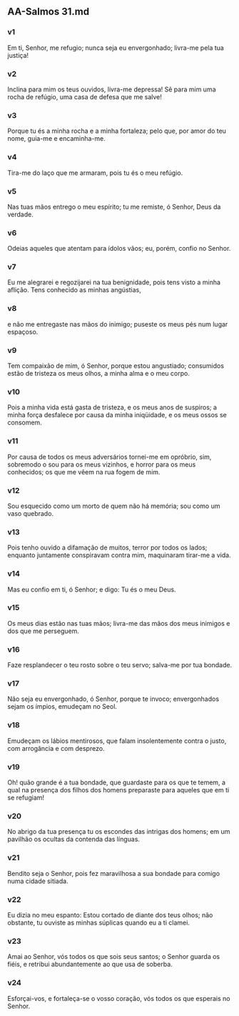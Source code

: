 ## AA-Salmos 31.md
### v1
 Em ti, Senhor, me refugio; nunca seja eu envergonhado; livra-me pela tua justiça!
### v2
 Inclina para mim os teus ouvidos, livra-me depressa! Sê para mim uma rocha de refúgio, uma casa de defesa que me salve!
### v3
 Porque tu és a minha rocha e a minha fortaleza; pelo que, por amor do teu nome, guia-me e encaminha-me.
### v4
 Tira-me do laço que me armaram, pois tu és o meu refúgio.
### v5
 Nas tuas mãos entrego o meu espírito; tu me remiste, ó Senhor, Deus da verdade.
### v6
 Odeias aqueles que atentam para ídolos vãos; eu, porém, confio no Senhor.
### v7
 Eu me alegrarei e regozijarei na tua benignidade, pois tens visto a minha aflição. Tens conhecido as minhas angústias,
### v8
 e não me entregaste nas mãos do inimigo; puseste os meus pés num lugar espaçoso.
### v9
 Tem compaixão de mim, ó Senhor, porque estou angustiado; consumidos estão de tristeza os meus olhos, a minha alma e o meu corpo.
### v10
 Pois a minha vida está gasta de tristeza, e os meus anos de suspiros; a minha força desfalece por causa da minha iniqüidade, e os meus ossos se consomem.
### v11
 Por causa de todos os meus adversários tornei-me em opróbrio, sim, sobremodo o sou para os meus vizinhos, e horror para os meus conhecidos; os que me vêem na rua fogem de mim.
### v12
 Sou esquecido como um morto de quem não há memória; sou como um vaso quebrado.
### v13
 Pois tenho ouvido a difamação de muitos, terror por todos os lados; enquanto juntamente conspiravam contra mim, maquinaram tirar-me a vida.
### v14
 Mas eu confio em ti, ó Senhor; e digo: Tu és o meu Deus.
### v15
 Os meus dias estão nas tuas mãos; livra-me das mãos dos meus inimigos e dos que me perseguem.
### v16
 Faze resplandecer o teu rosto sobre o teu servo; salva-me por tua bondade.
### v17
 Não seja eu envergonhado, ó Senhor, porque te invoco; envergonhados sejam os ímpios, emudeçam no Seol.
### v18
 Emudeçam os lábios mentirosos, que falam insolentemente contra o justo, com arrogância e com desprezo.
### v19
 Oh! quão grande é a tua bondade, que guardaste para os que te temem, a qual na presença dos filhos dos homens preparaste para aqueles que em ti se refugiam!
### v20
 No abrigo da tua presença tu os escondes das intrigas dos homens; em um pavilhão os ocultas da contenda das línguas.
### v21
 Bendito seja o Senhor, pois fez maravilhosa a sua bondade para comigo numa cidade sitiada.
### v22
 Eu dizia no meu espanto: Estou cortado de diante dos teus olhos; não obstante, tu ouviste as minhas súplicas quando eu a ti clamei.
### v23
 Amai ao Senhor, vós todos os que sois seus santos; o Senhor guarda os fiéis, e retribui abundantemente ao que usa de soberba.
### v24
 Esforçai-vos, e fortaleça-se o vosso coração, vós todos os que esperais no Senhor.
